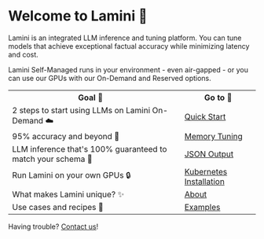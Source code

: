# Welcome to Lamini 🦙

Lamini is an integrated LLM inference and tuning platform. You can tune models that achieve exceptional factual accuracy while minimizing latency and cost.

Lamini Self-Managed runs in your environment - even air-gapped - or you can use our GPUs with our On-Demand and Reserved options.

<table>
  <tr>
    <th>Goal 🏁</th>
    <th></th>
    <th>Go to 🔗</th>
  </tr>
  <tr onclick="location.href='/inference/quick_start'">
    <td>2 steps to start using LLMs on Lamini On-Demand ☁️</td>
    <td></td>
    <td><a href="/quick_start">Quick Start</a></td>
  </tr>
  <tr onclick="location.href='/tuning/memory_tuning/'">
    <td>95% accuracy and beyond 🧠</td>
    <td></td>
    <td><a href="/tuning/memory_tuning/">Memory Tuning</a></td>
  </tr>
  <tr onclick="location.href='/inference/json_output/'">
    <td>LLM inference that's 100% guaranteed to match your schema 💯</td>
    <td></td>
    <td><a href="/inference/json_output/">JSON Output</a></td>
  </tr>
  <tr onclick="location.href='/self_managed/kubernetes_install'">
    <td>Run Lamini on your own GPUs 🔒</td>
    <td></td>
    <td><a href="/self_managed/kubernetes_install">Kubernetes Installation</a></td>
  </tr>
  <tr onclick="location.href='/about'">
    <td>What makes Lamini unique? ✨</td>
    <td></td>
    <td><a href="/about">About</a></td>
  </tr>
  <tr onclick="location.href='https://github.com/lamini-ai/lamini-examples/';">
    <td>Use cases and recipes 🥘</td>
    <td></td>
    <td><a href="https://github.com/lamini-ai/lamini-examples/">Examples</a></td>
  </tr>
</table>

Having trouble? [Contact us](https://www.lamini.ai/contact)!
